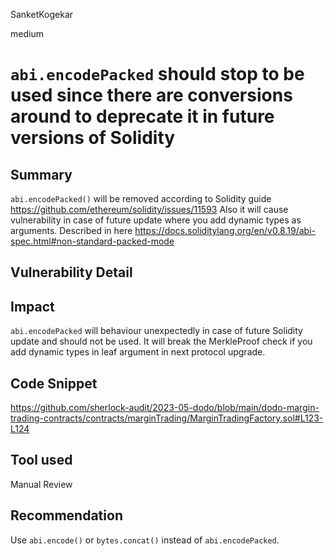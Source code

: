 SanketKogekar

medium

# `abi.encodePacked` should stop to be used since there are conversions around to deprecate it in future versions of Solidity

## Summary
`abi.encodePacked()` will be removed according to Solidity guide https://github.com/ethereum/solidity/issues/11593
Also it will cause vulnerability in case of future update where you add dynamic types as arguments. Described in here https://docs.soliditylang.org/en/v0.8.19/abi-spec.html#non-standard-packed-mode

## Vulnerability Detail

## Impact
`abi.encodePacked` will behaviour unexpectedly in case of future Solidity update and should not be used.
It will break the MerkleProof check if you add dynamic types in leaf argument in next protocol upgrade.

## Code Snippet
https://github.com/sherlock-audit/2023-05-dodo/blob/main/dodo-margin-trading-contracts/contracts/marginTrading/MarginTradingFactory.sol#L123-L124

## Tool used

Manual Review

## Recommendation
Use `abi.encode()` or `bytes.concat()` instead of `abi.encodePacked`.
